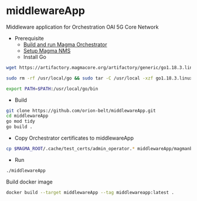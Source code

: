 # middlewareApp
Middleware application for Orchestration OAI 5G Core Network


* Prerequisite
  * [Build and run Magma Orchestrator](https://docs.magmacore.org/docs/next/basics/quick_start_guide#terminal-tab-2-build-orchestrator)
  * [Setup Magma NMS](https://docs.magmacore.org/docs/next/basics/quick_start_guide#using-the-nms-ui)
  * Install Go
```bash
wget https://artifactory.magmacore.org/artifactory/generic/go1.18.3.linux-amd64.tar.gz

sudo rm -rf /usr/local/go && sudo tar -C /usr/local -xzf go1.18.3.linux-amd64.tar.gz

export PATH=$PATH:/usr/local/go/bin
```

* Build
```bash
git clone https://github.com/orion-belt/middlewareApp.git
cd middlewareApp
go mod tidy
go build .
```

* Copy Orchestrator certificates to middlewareApp
```bash
cp $MAGMA_ROOT/.cache/test_certs/admin_operator.* middlewareApp/magmanbi/.certs/
```

* Run
```bash
./middlewareApp
```


Build docker image
```bash
docker build --target middlewareApp --tag middlewareapp:latest .
```